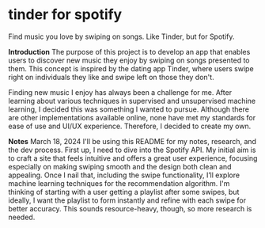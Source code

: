 # tinder for spotify
Find music you love by swiping on songs. Like Tinder, but for Spotify. 

**Introduction** 
The purpose of this project is to develop an app that enables users to discover new music they enjoy by swiping on songs presented to them. This concept is inspired by the dating app Tinder, where users swipe right on individuals they like and swipe left on those they don't.

Finding new music I enjoy has always been a challenge for me. After learning about various techniques in supervised and unsupervised machine learning, I decided this was something I wanted to pursue. Although there are other implementations available online, none have met my standards for ease of use and UI/UX experience. Therefore, I decided to create my own.


**Notes** 
March 18, 2024 
I'll be using this README for my notes, research, and the dev process. First up, I need to dive into the Spotify API. My initial aim is to craft a site that feels intuitive and offers a great user experience, focusing especially on making swiping smooth and the design both clean and appealing. Once I nail that, including the swipe functionality, I’ll explore machine learning techniques for the recommendation algorithm. I'm thinking of starting with a user getting a playlist after some swipes, but ideally, I want the playlist to form instantly and refine with each swipe for better accuracy. This sounds resource-heavy, though, so more research is needed.
